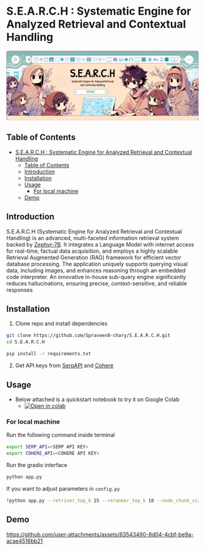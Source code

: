 # S.E.A.R.C.H : Systematic Engine for Analyzed Retrieval and Contextual Handling

![](assets/banner.png)

## Table of Contents

- [S.E.A.R.C.H : Systematic Engine for Analyzed Retrieval and Contextual Handling](#search--systematic-engine-for-analyzed-retrieval-and-contextual-handling)
  - [Table of Contents](#table-of-contents)
  - [Introduction](#introduction)
  - [Installation](#installation)
  - [Usage](#usage)
    - [For local machine](#for-local-machine)
  - [Demo](#demo)

## Introduction

S.E.A.R.C.H (Systematic Engine for Analyzed Retrieval and Contextual Handling) is an advanced, multi-faceted information retrieval system backed by [Zephyr-7B](https://huggingface.co/HuggingFaceH4/zephyr-7b-beta). It integrates a Language Model with internet access for real-time, factual data acquisition, and employs a highly scalable Retrieval Augmented Generation (RAG) framework for efficient vector database processing. The application uniquely supports querying visual data, including images, and enhances reasoning through an embedded code interpreter. An innovative in-house sub-query engine significantly reduces hallucinations, ensuring precise, context-sensitive, and reliable responses

## Installation

1. Clone repo and install dependencies

```bash
git clone https://github.com/Spraveen8-chary/S.E.A.R.C.H.git
cd S.E.A.R.C.H
```

```bash
pip install -r requirements.txt
```

2. Get API keys from [SerpAPI](https://serpapi.com/) and [Cohere](https://dashboard.cohere.com/)

## Usage

- Below attached is a quickstart notebook to try it on Google Colab
  - [![Open in colab](https://colab.research.google.com/assets/colab-badge.svg)](https://colab.research.google.com/gist/Spraveen8-chary/8b5be25b91a5c351c0e9e001b207e746/project.ipynb)

### For local machine

Run the following command inside terminal

```bash
export SERP_API=<SERP API KEY>
export COHERE_API=<COHERE API KEY>
```

Run the gradio interface

```bash
python app.py
```

If you want to adjust parameters in `config.py`

```bash
!python app.py --retriver_top_k 25 --reranker_top_k 10 --node_chunk_size 8000
```

## Demo

https://github.com/user-attachments/assets/63543490-8d04-4cbf-be9a-acae4516bb21



